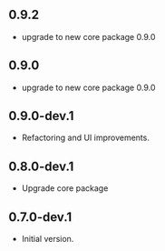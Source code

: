 ## 0.9.2

* upgrade to new core package 0.9.0

## 0.9.0

* upgrade to new core package 0.9.0

## 0.9.0-dev.1

* Refactoring and UI improvements.

## 0.8.0-dev.1

- Upgrade core package

## 0.7.0-dev.1

- Initial version.
